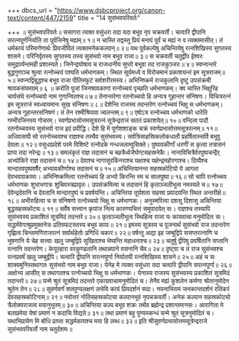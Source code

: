 +++
dbcs_url = "https://www.dsbcproject.org/canon-text/content/447/2159"
title = "14 सुसंभवपरिवर्तः"

+++
॥ सुसंभवपरिवर्तः॥
ससागरा त्यक्त वसुंधरा तदा यदा बभूव नृप चक्रवर्ती। 
चत्वारि द्वीपानि सरत्नपूर्णनिर्याति ता पूर्वजिनेषु मह्यम्॥  १॥
न चास्ति तद्वस्तु प्रियं मनापं 
पूर्वं च  मह्यं न व त्यक्तमासीत्। 
तं धर्मकायं परिमार्गणार्थः 
प्रियजीवितं त्यक्तमनेककल्पान्॥ २॥ 
यथ पूर्वकल्पेषु अचिन्तियेषु 
रत्नशिखिस्य सुगतस्य शासने। 
परिनिर्वृतस्य सुगतस्य तस्य 
सुसंभवो नाम बभूव राजा॥ ३॥ 
स चक्रवर्ती चतुर्द्वीप ईश्वरः 
समुद्रपर्यन्तमही प्रशास्यते। 
जिनेन्द्रघोषाय च राजधानीय 
सुप्तो बभूवा तद राजकुञ्जरः॥ ४॥ 
स्वप्नान्तरे बुद्धगुणाञ्च श्रुत्वा 
रत्नोच्चयं पश्यति धर्मभाणकम्। 
स्थित सूर्यमध्ये व विरोचमानं 
प्रकाशयन्तं इम सूत्रराजम्॥ ५॥ 
स्वप्नाद्विबुद्धश्च बभूव राजा 
पीतिस्फुटं सर्वशरीरमस्य।
अभिनिष्क्रर्म राजकुलानि दृष्टु 
उपसंक्रमी श्रावकसंघमग्रम्॥ ६ ॥ 
करोति पूजां जिनश्रावकाणां 
रत्नोच्चयं पृच्छति धर्मभाणकम्। 
क्व चास्ति भिक्षूरिह चार्यसंघे 
रत्नोच्चयो नाम गुणान्वितश्च॥ ७॥ 
तेनान्तरेणा रतनोच्चयो हि 
अन्यत्र गूहान्तर संनिषणः। 
विचित्ररत्नं इम सूत्रराजं 
स्वध्यायमानः सुख संनिषणः॥ ८॥ 
देशेन्ति राजस्य तदन्तरेण 
रत्नोच्चयं भिक्षु स धर्मभाणकम्। 
अन्यत्र गूहान्तरसंनिषणं। 
तं तेन रश्मीश्रियया ज्वलन्तम्॥ ९॥ 
एषोऽत्र रत्नोच्चय धर्मभाणको 
धारेति गम्भीरजिनस्य गोचरम्। 
स्वर्णप्रभासोत्तमसूत्ररत्नं 
सूत्रेन्द्रराजं सततं प्रकाशयेत्॥ १०॥ 
वन्दित्व पादौ रतनोच्चयस्य 
सुसंभवो राज इदं प्रवीद्धि।
देशे हि मे पूर्णशशाङ्क चक्रं 
स्वर्णप्रभासोत्तमसूत्ररत्नम्॥ ११॥ 
अधिवासयी सो रतनोच्चयश्च 
राज्ञश्च तस्यैव सुसंभवस्य। 
सर्वत्रिसाहस्रिकलोकधातौ 
प्रहर्षितास्सर्वि बभूवु देवताः॥ १२॥ 
वसुधाप्रदेशे परमे विशिष्टे 
रत्नोदके गन्धजलाम्वुसिक्ते। 
पुष्पावकीर्णां धरणीं स कृत्वा 
तत्रासनं प्राप्य तदा नरेन्द्रः॥ १३॥ 
समलंकृतं राज्ञ तदासनं च 
च्छत्रैर्ध्वजैर्घण्टसहस्रनेकैः। 
नानाविचित्रैर्वरपुष्पचन्द्रैर् 
अभ्योकिरे राज्ञ तदासनं च॥ १४॥ 
देवाश्च नागासुरकिंनराश्च 
यक्षाश्च यक्षेन्द्रमहोरगाश्च। 
दिव्यैश्च मान्दारवपुष्पवर्षैर् 
अभ्यावकीर्णाश्च तदासनं च॥ १५॥ 
अचिन्तियानन्त सहस्रकोटियो 
ये आगता देवभवाग्रकामाः।
अभिनिष्क्रमित्वा रतनोच्चयं हि 
अभ्यो किरन्ति स्म च सालपुष्पा॥ १६॥ 
सो चापि रत्नोच्चय धर्मभाणकः 
शुभाभगात्रः शुचिवस्त्रप्रावृतः। 
उपसंक्रमित्वा च तदासनं हि 
कृताञ्जलीभूत्व नमस्यते च॥ १७॥ 
देवेन्द्रदेवानि च देवतानि 
मान्दारपुष्पं च प्रवर्षयन्ति। 
अचिन्तिया तूर्यशता सहस्रा 
प्रवादयन्ति स्थित अन्तरीक्षे॥ १८॥ 
अभीरुहित्वा च स संनिषणो 
रत्नोच्चयो भिक्षु स धर्मभाणकः। 
अनुस्मरित्वा दशसू दिशासु 
अचिन्तिया बुद्धसहस्रकोट्यः॥ १९॥ 
सर्वेष सत्त्वान कृपांज नित्य 
कारुण्यचित्तं समुपादयेत् सः।
राज्ञश्च तस्यापि सुसंभवस्य 
प्रकाशितं सूत्रमिदं तदन्तरे॥ २०॥ 
कृताञ्जलीभूत्व स्थिहित्व राजा 
यः कायवाचा मनुमोदितः सः।
सद्धर्मवेगाश्रुप्रमुक्तनेत्रः 
प्रतिस्फटस्तस्य बभूव कायः॥ २१॥ 
इमस्य सूत्रस्य च पूजनार्थं 
सुसंभवो राज तदन्तरेण 
गृह्णित्व चिन्तामणिराजरत्नं 
सर्वार्थहेतोः प्रणिधिं चकार॥ २२॥ 
वर्षन्तु अद्या इह जम्बुद्विपे 
ससप्तरत्नाणि च भूषणानि 
ये चेह सत्त्वाः खलु जम्बुद्विपे 
सुखिताश्च भेष्यन्ति महाधनाश्च॥ २३॥ 
चतुर्षु द्वीपेषु प्रवर्षितानि 
सप्तानि रत्नानि तदन्तरेण। 
केयूरहारा वरकुण्डलानि 
तथान्नपाने वसनानि चैव॥ २४॥ 
दृष्ट्वा च तं राज सुसंभवश्च 
रत्नप्रवर्षं खलु जम्बुद्वीपे। 
चत्वारि द्वीपानि सरत्नपूर्णा
निर्यातयी रत्नशिखिस्य शासने॥ २५॥ 
अहं च सः शाक्यमुनिस्तथागतः 
सुसंभवो नाम  बभूव राजा।
येनेह मे त्यक्त वसुंधरा तदा
चत्वारि द्वीपानि सरत्नपूर्णा॥ २६॥
अक्षोभ्य आसीत् स तथागतश्च
रत्नोच्चयो भिक्षु स धर्मभाणकः।
येनास्य राजस्य सुसंभवस्य
प्रकाशितं सूत्रमिदं तदान्तरे॥ २७॥
यन्मे श्रुतं सूत्रमिदं तदन्तरे
एकाग्रवाचामनुमोदितं च।
तेनैव मह्यं कुशलेन कर्मणा
श्रोतानुमोदेन श्रुतेन तेन॥ २८॥
सुवर्णवर्णं शतपुण्यलक्षणं
लभेयि कायं प्रियदर्शनं सदा।
नयनाभिरामं जनकान्तदर्शनं
रतिंकरं देवसहस्रकोटिनाम्॥ २९॥
नवोत्तरं नोतिसहस्रकोट्या
कल्पानभूवं नृपचक्रवर्ती।
अनेक कल्पान सहस्रकोट्यो
त्रैलोक्यराजत्व मयानुभूतम्॥ ३०॥
अचिन्तिया कल्प बभूव शक्रः
तथैव ब्रह्मेन्द्र प्रशान्तमानसः।
आरागिता मे बलाप्रमेया
येषां प्रमाणं न कदाचि विद्यते॥ ३१॥
तथा प्रमाणं बहु पुण्यस्कन्धं 
यन्मे श्रुतं सूत्रनुमोदितं च। 
यथाभिप्रायेण मि बोधि प्राप्ता 
सद्धर्मकायश्च मया हि लब्ध॥ ३२॥ 
इति श्रीसुवर्णप्रभासोत्तमसूत्रेन्द्रराजे सुसंभवपरिवर्तो
नाम चतुर्दशमः॥
